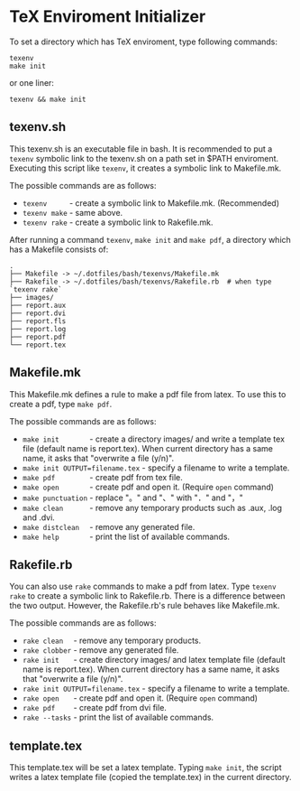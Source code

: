 TeX Enviroment Initializer
===========================

To set a directory which has TeX enviroment, type following commands:

    texenv
    make init
    
or one liner:

    texenv && make init

texenv.sh
-----------

This texenv.sh is an executable file in bash.
It is recommended to put a `texenv` symbolic link to the texenv.sh
on a path set in $PATH enviroment.
Executing this script like `texenv`, it creates a symbolic link to Makefile.mk.

The possible commands are as follows:

- `texenv     ` - create a symbolic link to Makefile.mk. (Recommended)
- `texenv make` - same above.
- `texenv rake` - create a symbolic link to Rakefile.mk.

After running a command `texenv`, `make init` and `make pdf`, a directory which has a Makefile consists of:

    .
    ├── Makefile -> ~/.dotfiles/bash/texenvs/Makefile.mk
    ├── Rakefile -> ~/.dotfiles/bash/texenvs/Rakefile.rb  # when type `texenv rake`
    ├── images/
    ├── report.aux
    ├── report.dvi
    ├── report.fls
    ├── report.log
    ├── report.pdf
    └── report.tex

Makefile.mk
------------

This Makefile.mk defines a rule to make a pdf file from latex.
To use this to create a pdf, type `make pdf`.

The possible commands are as follows:

- `make init       ` - create a directory images/ and write a template tex file (default name is report.tex).
    When current directory has a same name, it asks that "overwrite a file (y/n)".
- `make init OUTPUT=filename.tex` - specify a filename to write a template.
- `make pdf        ` - create pdf from tex file.
- `make open       ` - create pdf and open it. (Require `open` command)
- `make punctuation` - replace "。" and "、" with "．" and "，"
- `make clean      ` - remove any temporary products such as .aux, .log and .dvi.
- `make distclean  ` - remove any generated file.
- `make help       ` - print the list of available commands.

Rakefile.rb
------------

You can also use `rake` commands to make a pdf from latex.
Type `texenv rake` to create a symbolic link to Rakefile.rb.
There is a difference between the two output.
However, the Rakefile.rb's rule behaves like Makefile.mk.

The possible commands are as follows:

- `rake clean  `  - remove any temporary products.
- `rake clobber`  - remove any generated file.
- `rake init   `  - create directory images/ and latex template file (default name is report.tex).
    When current directory has a same name, it asks that "overwrite a file (y/n)".
- `rake init OUTPUT=filename.tex` - specify a filename to write a template.
- `rake open   `  - create pdf and open it. (Require `open` command)
- `rake pdf    `  - create pdf from dvi file.
- `rake --tasks`  - print the list of available commands.

template.tex
------------

This template.tex will be set a latex template.
Typing `make init`, the script writes a latex template file
(copied the template.tex) in the current directory.
